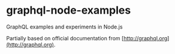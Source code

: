 # graphql-node-examples
GraphQL examples and experiments in Node.js

Partially based on official documentation from [http://graphql.org](http://graphql.org).